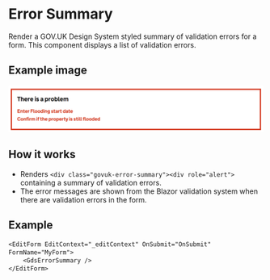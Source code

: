 # Error Summary

Render a GOV.UK Design System styled summary of validation errors for a form. This component displays a list of validation errors.

## Example image

![Error summary](ErrorSummary.png)

## How it works

- Renders `<div class="govuk-error-summary"><div role="alert">` containing a summary of validation errors.
- The error messages are shown from the Blazor validation system when there are validation errors in the form.

## Example

```
<EditForm EditContext="_editContext" OnSubmit="OnSubmit" FormName="MyForm">
    <GdsErrorSummary />
</EditForm>
```